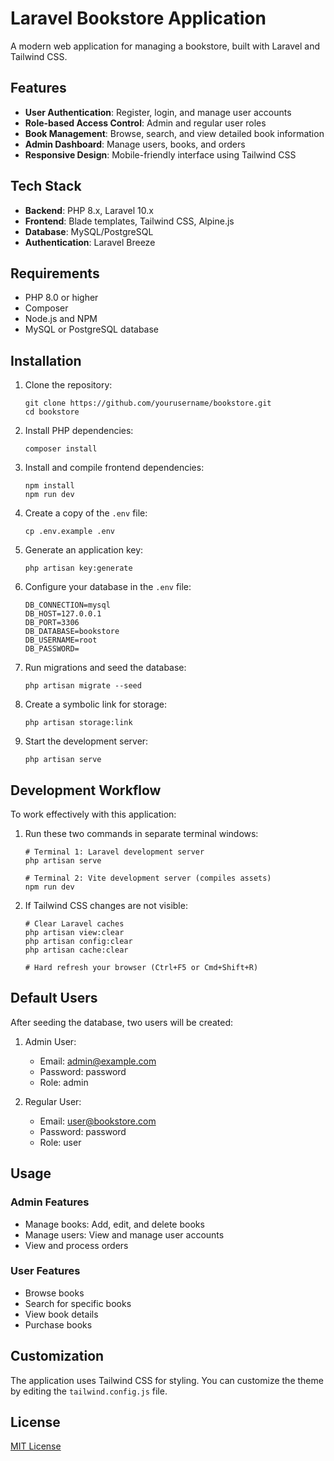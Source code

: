 # Laravel Bookstore Application

A modern web application for managing a bookstore, built with Laravel and Tailwind CSS.

## Features

- **User Authentication**: Register, login, and manage user accounts
- **Role-based Access Control**: Admin and regular user roles
- **Book Management**: Browse, search, and view detailed book information
- **Admin Dashboard**: Manage users, books, and orders
- **Responsive Design**: Mobile-friendly interface using Tailwind CSS

## Tech Stack

- **Backend**: PHP 8.x, Laravel 10.x
- **Frontend**: Blade templates, Tailwind CSS, Alpine.js
- **Database**: MySQL/PostgreSQL
- **Authentication**: Laravel Breeze

## Requirements

- PHP 8.0 or higher
- Composer
- Node.js and NPM
- MySQL or PostgreSQL database

## Installation

1. Clone the repository:
   ```
   git clone https://github.com/yourusername/bookstore.git
   cd bookstore
   ```

2. Install PHP dependencies:
   ```
   composer install
   ```

3. Install and compile frontend dependencies:
   ```
   npm install
   npm run dev
   ```

4. Create a copy of the `.env` file:
   ```
   cp .env.example .env
   ```

5. Generate an application key:
   ```
   php artisan key:generate
   ```

6. Configure your database in the `.env` file:
   ```
   DB_CONNECTION=mysql
   DB_HOST=127.0.0.1
   DB_PORT=3306
   DB_DATABASE=bookstore
   DB_USERNAME=root
   DB_PASSWORD=
   ```

7. Run migrations and seed the database:
   ```
   php artisan migrate --seed
   ```

8. Create a symbolic link for storage:
   ```
   php artisan storage:link
   ```

9. Start the development server:
   ```
   php artisan serve
   ```

## Development Workflow

To work effectively with this application:

1. Run these two commands in separate terminal windows:
   ```
   # Terminal 1: Laravel development server
   php artisan serve
   
   # Terminal 2: Vite development server (compiles assets)
   npm run dev
   ```

2. If Tailwind CSS changes are not visible:
   ```
   # Clear Laravel caches
   php artisan view:clear
   php artisan config:clear
   php artisan cache:clear
   
   # Hard refresh your browser (Ctrl+F5 or Cmd+Shift+R)
   ```

## Default Users

After seeding the database, two users will be created:

1. Admin User:
   - Email: admin@example.com
   - Password: password
   - Role: admin

2. Regular User:
   - Email: user@bookstore.com
   - Password: password
   - Role: user

## Usage

### Admin Features

- Manage books: Add, edit, and delete books
- Manage users: View and manage user accounts
- View and process orders

### User Features

- Browse books
- Search for specific books
- View book details
- Purchase books

## Customization

The application uses Tailwind CSS for styling. You can customize the theme by editing the `tailwind.config.js` file.

## License

[MIT License](LICENSE)
